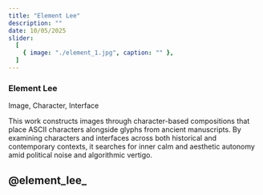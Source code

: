 ```yaml
---
title: "Element Lee"
description: ""
date: 10/05/2025
slider:
  [
    { image: "./element_1.jpg", caption: "" },
  ]
---
```



### Element Lee

Image, Character, Interface<br/>

This work constructs images through character-based compositions that place ASCII characters alongside glyphs from ancient manuscripts. By examining characters and interfaces across both historical and contemporary contexts, it searches for inner calm and aesthetic autonomy amid political noise and algorithmic vertigo.

## @element_lee_

